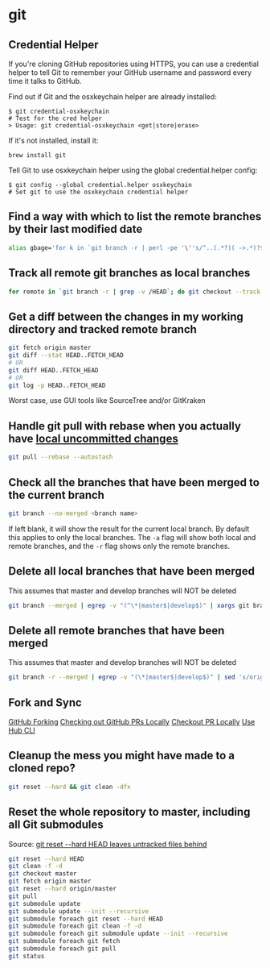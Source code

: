 # git

## Credential Helper
If you're cloning GitHub repositories using HTTPS, you can use a credential helper to tell Git to remember your GitHub username and password every time it talks to GitHub.

Find out if Git and the osxkeychain helper are already installed:

```
$ git credential-osxkeychain
# Test for the cred helper
> Usage: git credential-osxkeychain <get|store|erase>
```

If it's not installed, install it:

```
brew install git
```

Tell Git to use osxkeychain helper using the global credential.helper config:

```
$ git config --global credential.helper osxkeychain
# Set git to use the osxkeychain credential helper
```

## Find a way with which to list the remote branches by their last modified date

```bash
alias gbage='for k in `git branch -r | perl -pe '\''s/^..(.*?)( ->.*)?$/\1/'\''`; do echo -e `git show --pretty=format:"%Cgreen%ci %Cblue%cr%Creset" $k -- | head -n 1`\\t$k; done | sort -r'
```

## Track all remote git branches as local branches

```bash
for remote in `git branch -r | grep -v /HEAD`; do git checkout --track $remote ; done
```

## Get a diff between the changes in my working directory and tracked remote branch

```bash
git fetch origin master
git diff --stat HEAD..FETCH_HEAD
# OR
git diff HEAD..FETCH_HEAD
# OR
git log -p HEAD..FETCH_HEAD
```

Worst case, use GUI tools like SourceTree and/or GitKraken

## Handle git pull with rebase when you actually have [local uncommitted changes](https://cscheng.info/2017/01/26/git-tip-autostash-with-git-pull-rebase.html)

```bash
git pull --rebase --autostash
```

## Check all the branches that have been merged to the current branch

```bash
git branch --no-merged <branch name>
```

If <branch name> left blank, it will show the result for the current local branch. By default this applies to only the local branches. The `-a` flag will show both local and remote branches, and the `-r` flag shows only the remote branches.

## Delete all local branches that have been merged

This assumes that master and develop branches will NOT be deleted

```bash
git branch --merged | egrep -v "(^\*|master$|develop$)" | xargs git branch -d
```

## Delete all remote branches that have been merged

This assumes that master and develop branches will NOT be deleted

```bash
git branch -r --merged | egrep -v "(\*|master$|develop$)" | sed 's/origin\///' | xargs -n 1 git push --delete origin
```

## Fork and Sync

[GitHub Forking](https://gist.github.com/indrayam/c5376735e5702d5cfc7f1646f64af2d8)
[Checking out GitHub PRs Locally](https://blog.scottlowe.org/2015/09/04/checking-out-github-pull-requests-locally/)
[Checkout PR Locally](https://gist.github.com/indrayam/2f1b81ce33d1a6f30140d4d5f2b79b37)
[Use Hub CLI](https://hub.github.com/)

## Cleanup the mess you might have made to a cloned repo?

```bash
git reset --hard && git clean -dfx
```

## Reset the whole repository to master, including all Git submodules

Source: [git reset --hard HEAD leaves untracked files behind](https://stackoverflow.com/questions/4327708/git-reset-hard-head-leaves-untracked-files-behind)

```bash
git reset --hard HEAD
git clean -f -d
git checkout master
git fetch origin master
git reset --hard origin/master
git pull
git submodule update
git submodule update --init --recursive
git submodule foreach git reset --hard HEAD
git submodule foreach git clean -f -d
git submodule foreach git submodule update --init --recursive
git submodule foreach git fetch
git submodule foreach git pull
git status
```
